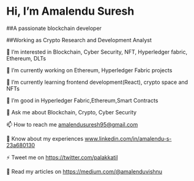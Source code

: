 
# Hi, I’m Amalendu Suresh

##A passionate blockchain developer

##Working as Crypto Research and Development Analyst

👀 I’m interested in Blockchain, Cyber Security, NFT, Hyperledger fabric, Ethereum, DLTs

🔭 I’m currently working on Ethereum, Hyperledger Fabric projects 

🌱 I’m currently learning frontend development(React), crypto space and NFTs

👯 I’m good in Hyperledger Fabric,Ethereum,Smart Contracts

💬 Ask me about Blockchain, Crypto, Cyber Security 

📫 How to reach me amalendusuresh95@gmail.com

📄 Know about my experiences www.linkedin.com/in/amalendu-s-23a680130

⚡ Tweet me on https://twitter.com/palakkatil

🎨 Read my articles on https://medium.com/@amalenduvishnu


